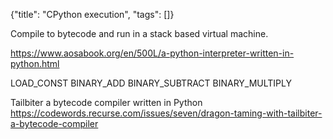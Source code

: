 {"title": "CPython execution", "tags": []}

Compile to bytecode and run in a stack based virtual machine.

https://www.aosabook.org/en/500L/a-python-interpreter-written-in-python.html

LOAD_CONST
BINARY_ADD
BINARY_SUBTRACT
BINARY_MULTIPLY

Tailbiter a bytecode compiler written in Python
https://codewords.recurse.com/issues/seven/dragon-taming-with-tailbiter-a-bytecode-compiler

